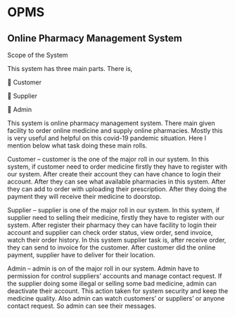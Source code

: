 # OPMS
Online Pharmacy Management System
------------------------------------------------------------------------------------------------------------------------------------

Scope of the System

This system has three main parts. There is,

 Customer

 Supplier

 Admin

This system is online pharmacy management system. There main given facility to 
order online medicine and supply online pharmacies. Mostly this is very useful and 
helpful on this covid-19 pandemic situation. Here I mention below what task doing 
these main rolls. 

Customer – customer is the one of the major roll in our system. In this system, if 
customer need to order medicine firstly they have to register with our system. After 
create their account they can have chance to login their account. After they can see 
what available pharmacies in this system. After they can add to order with uploading 
their prescription. After they doing the payment they will receive their medicine to 
doorstop.

Supplier – supplier is one of the major roll in our system. In this system, if supplier 
need to selling their medicine, firstly they have to register with our system. After 
register their pharmacy they can have facility to login their account and supplier can 
check order status, view order, send invoice, watch their order history. In this system 
supplier task is, after receive order, they can send to invoice for the customer. After 
customer did the online payment, supplier have to deliver for their location.

Admin – admin is on of the major roll in our system. Admin have to permission for 
control suppliers’ accounts and manage contact request. If the supplier doing some 
illegal or selling some bad medicine, admin can deactivate their account. This action 
taken for system security and keep the medicine quality. Also admin can watch 
customers’ or suppliers’ or anyone contact request. So admin can see their 
messages.

